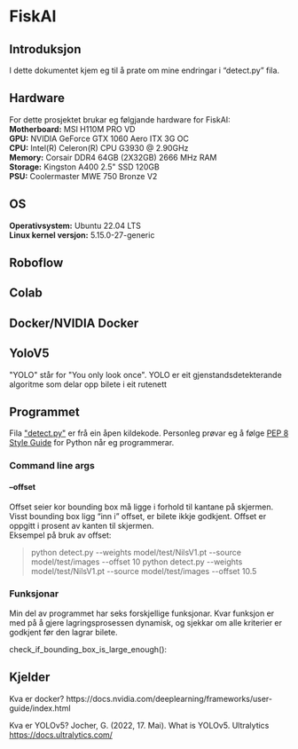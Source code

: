 <h1>FiskAI</h1>

<h2>Introduksjon</h2>
<p>I dette dokumentet kjem eg til å prate om mine endringar i “detect.py” fila.</p>

<h2>Hardware</h2>
<p>For dette prosjektet brukar eg følgjande hardware for FiskAI:<br>
<strong>Motherboard:</strong> MSI H110M PRO VD<br>
<strong>GPU:</strong> NVIDIA GeForce GTX 1060 Aero ITX 3G OC<br>
<strong>CPU:</strong> Intel(R) Celeron(R) CPU G3930 @ 2.90GHz<br>
<strong>Memory:</strong> Corsair DDR4 64GB (2X32GB) 2666 MHz RAM<br>
<strong>Storage:</strong> Kingston A400 2.5" SSD 120GB<br>
<strong>PSU:</strong> Coolermaster MWE 750 Bronze V2</p>

<h2>OS</h2>
<p><strong>Operativsystem:</strong> Ubuntu 22.04 LTS<br>
<strong>Linux kernel versjon:</strong> 5.15.0-27-generic</p>

<h2>Roboflow</h2>
<p> </p>

<h2>Colab</h2>
<p> </p>

<h2>Docker/NVIDIA Docker</h2>
<p> </p>

<h2>YoloV5</h2>
<p>"YOLO" står for "You only look once". YOLO er eit gjenstandsdetekterande algoritme som delar opp bilete i eit rutenett</p>

<h2>Programmet</h2>
<p>Fila <a href="https://github.com/ultralytics/yolov5/blob/master/detect.py" target="_blank">"detect.py"</a> er frå ein åpen kildekode. Personleg prøvar eg å følge <a href="https://peps.python.org/pep-0008/" target="_blank">PEP 8 Style Guide</a> for Python når eg programmerar.</p>

<h3>Command line args</h3>


<h4>–offset</h4>
<p>Offset seier kor bounding box må ligge i forhold til kantane på skjermen. Visst bounding box ligg “inn i” offset, er bilete ikkje godkjent. Offset er oppgitt i prosent av kanten til skjermen.<br>
Eksempel på bruk av offset:</p>

> python detect.py --weights model/test/NilsV1.pt --source model/test/images --offset 10
> python detect.py --weights model/test/NilsV1.pt --source model/test/images --offset 10.5

<h3>Funksjonar</h3>
<p>Min del av programmet har seks forskjellige funksjonar. Kvar funksjon er med på å gjere lagringsprosessen dynamisk, og sjekkar om alle kriterier er godkjent før den lagrar bilete.</p>

</h4>check_if_bounding_box_is_large_enough():</h4>



<h2>Kjelder</h2>
Kva er docker?
https://docs.nvidia.com/deeplearning/frameworks/user-guide/index.html

Kva er YOLOv5?
Jocher, G. (2022, 17. Mai). What is YOLOv5. Ultralytics
https://docs.ultralytics.com/

